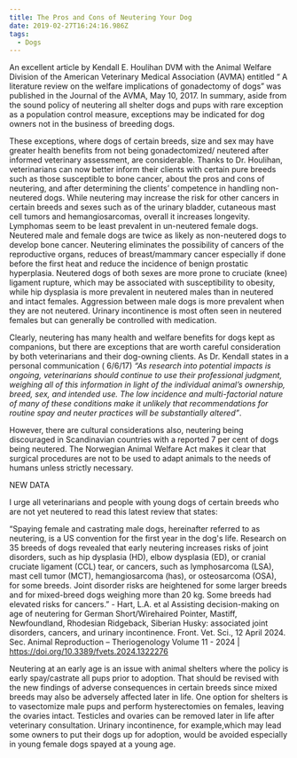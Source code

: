 ```yaml
---
title: The Pros and Cons of Neutering Your Dog
date: 2019-02-27T16:24:16.986Z
tags:
  - Dogs
---
```

An excellent article by Kendall E. Houlihan DVM with the Animal Welfare Division of the American Veterinary Medical Association (AVMA) entitled “ A literature review on the welfare implications of gonadectomy of dogs” was published in the Journal of the AVMA, May 10, 2017. In summary, aside from the sound policy of neutering all shelter dogs and pups with rare exception as a population control measure, exceptions may be indicated for dog owners not in the business of breeding dogs.

These exceptions, where dogs of certain breeds, size and sex may have greater health benefits from not being gonadectomized/ neutered after informed veterinary assessment, are considerable. Thanks to Dr. Houlihan, veterinarians can now better inform their clients with certain pure breeds such as those susceptible to bone cancer, about the pros and cons of neutering, and after determining the clients’ competence in handling non-neutered dogs. While neutering may increase the risk for other cancers in certain breeds and sexes such as of the urinary bladder, cutaneous mast cell tumors and hemangiosarcomas, overall it increases longevity. Lymphomas seem to be least prevalent in un-neutered female dogs. Neutered male and female dogs are twice as likely as non-neutered dogs to develop bone cancer. Neutering eliminates the possibility of cancers of the reproductive organs, reduces of breast/mammary cancer especially if done before the first heat and reduce the incidence of benign prostatic hyperplasia. Neutered dogs of both sexes are more prone to cruciate (knee) ligament rupture, which may be associated with susceptibility to obesity, while hip dysplasia is more prevalent in neutered males than in neutered and intact females. Aggression between male dogs is more prevalent when they are not neutered. Urinary incontinence is most often seen in neutered females but can generally be controlled with medication.

Clearly, neutering has many health and welfare benefits for dogs kept as companions, but there are exceptions that are worth careful consideration by both veterinarians and their dog-owning clients. As Dr. Kendall states in a personal communication ( 6/6/17)  _“As research into potential impacts is ongoing, veterinarians should continue to use their professional judgment, weighing all of this information in light of the individual animal’s ownership, breed, sex, and intended use. The low incidence and multi-factorial nature of many of these conditions make it unlikely that recommendations for routine spay and neuter practices will be substantially altered”_.

However, there are cultural considerations also, neutering being discouraged in Scandinavian countries with a reported 7 per cent of dogs being neutered. The Norwegian Animal Welfare Act makes it clear that surgical procedures are not to be used to adapt animals to the needs of humans unless strictly necessary.

NEW DATA

I urge all veterinarians and people with young dogs of certain breeds who are not yet neutered to read this latest review that states:

“Spaying female and castrating male dogs, hereinafter referred to as neutering, is a US convention for the first year in the dog's life. Research on 35 breeds of dogs revealed that early neutering increases risks of joint disorders, such as hip dysplasia (HD), elbow dysplasia (ED), or cranial cruciate ligament (CCL) tear, or cancers, such as lymphosarcoma (LSA), mast cell tumor (MCT), hemangiosarcoma (has), or osteosarcoma (OSA), for some breeds. Joint disorder risks are heightened for some larger breeds and for mixed-breed dogs weighing more than 20 kg. Some breeds had elevated risks for cancers.” - Hart, L.A. et al  Assisting decision-making on age of neutering for German Short/Wirehaired Pointer, Mastiff, Newfoundland, Rhodesian Ridgeback, Siberian Husky: associated joint disorders, cancers, and urinary incontinence. Front. Vet. Sci., 12 April 2024. Sec. Animal Reproduction – Theriogenology Volume 11 - 2024 | https://doi.org/10.3389/fvets.2024.1322276


Neutering at an early age is an issue with animal shelters where the policy is early spay/castrate all pups prior to adoption. That should be revised with the new findings of adverse consequences in certain breeds since mixed breeds may also be adversely affected later in life. One option for shelters is to vasectomize male pups and perform hysterectomies on females, leaving the ovaries intact. Testicles and ovaries can be removed later in life after veterinary consultation. Urinary incontinence, for example,which may lead some owners to put their dogs up for adoption, would be avoided especially in young female dogs spayed at a young age.

